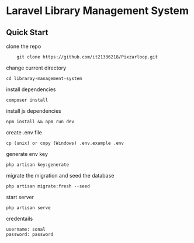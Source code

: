 # Laravel Library Management System

## Quick Start

clone the repo

```
    git clone https://github.com/it21336218/Pixzarloop.git
```

change current directory

```
cd libraray-management-system
```

install dependencies

```
composer install
```

install js dependencies

```
npm install && npm run dev
```

create .env file

```
cp (unix) or copy (Windows) .env.example .env
```

generate env key

```
php artisan key:generate
```

migrate the migration and seed the database

```
php artisan migrate:fresh --seed
```

start server

```
php artisan serve
```

credentails

```
username: sonal
password: password

```
